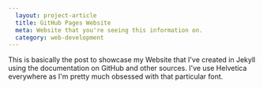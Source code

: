 ```yaml
---
  layout: project-article
  title: GitHub Pages Website
  meta: Website that you're seeing this information on.
  category: web-development
---
```


This is basically the post to showcase my Website that I've created in Jekyll using the documentation on GitHub and other sources. I've use Helvetica everywhere as I'm pretty much obsessed with that particular font.
